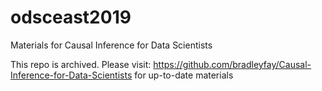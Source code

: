 # odsceast2019
Materials for Causal Inference for Data Scientists


This repo is archived. Please visit: https://github.com/bradleyfay/Causal-Inference-for-Data-Scientists for up-to-date materials

